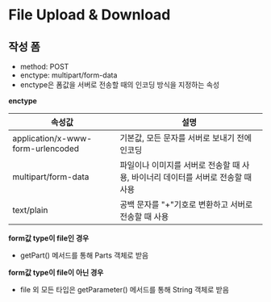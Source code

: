 # File Upload & Download
## 작성 폼
* method: POST
* enctype: multipart/form-data
* enctype은 폼값을 서버로 전송할 때의 인코딩 방식을 지정하는 속성

**enctype**  

|속성값| 설명                                             |
|-|------------------------------------------------|
|application/x-www-form-urlencoded| 기본값, 모든 문자를 서버로 보내기 전에 인코딩                     |
|multipart/form-data| 파일이나 이미지를 서버로 전송할 때 사용, 바이너리 데이터를 서버로 전송할 때 사용 |
|text/plain| 공백 문자를 "+"기호로 변환하고 서버로 전송할 때 사용                |

**form값 type이 file인 경우**
* getPart() 메서드를 통해 Parts 객체로 받음

**form값 type이 file이 아닌 경우**
* file 외 모든 타입은 getParameter() 메서드를 통해 String 객체로 받음